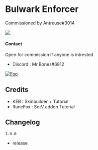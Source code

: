
# Bulwark Enforcer

Commissioned by Antreuse#3014

![](https://cdn.discordapp.com/attachments/966704057282605137/989239971674198116/unknown.png)

#### Contact

Open for commission if anyone is intrested

- Discord : Mr.Bones#6812

[![Foo](https://uploads-ssl.webflow.com/5c14e387dab576fe667689cf/61e11d6ea0473a3528b575b4_Button-3-p-500.png)](https://ko-fi.com/lzyskchy)

## Credits

- KEB : Skinbuilder + Tutorial
- RuneFox : SotV addon Tutorial

## Changelog

`1.0.0`
- release
